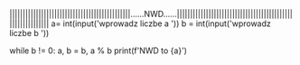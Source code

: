 ||||||||||||||||||||||||||||||||||||||||||||||......NWD......|||||||||||||||||||||||||||||||||||||||||||||||||||||||||||
a= int(input('wprowadz liczbe a '))
b = int(input('wprowadz liczbe b '))

while b != 0:
    a, b = b, a % b
print(f'NWD to {a}')

